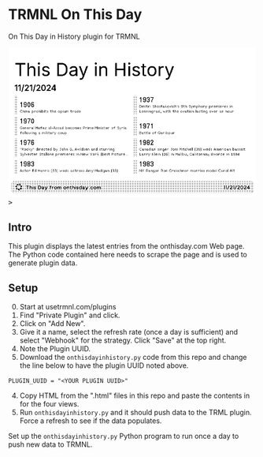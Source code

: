 # TRMNL On This Day

On This Day in History plugin for TRMNL

<kbd>![on-this-day-plugin](https://github.com/frethop/TRMNL-thisday/blob/main/onthisday.png)></kbd>

## Intro
This plugin displays the latest entries from the onthisday.com Web page.  The Python code contained here needs to scrape the page and is used to generate plugin data.

## Setup
0. Start at usetrmnl.com/plugins
1. Find "Private Plugin" and click.
2. Click on "Add New".
3. Give it a name, select the refresh rate (once a day is sufficient) and select "Webhook" for the strategy. Click "Save" at the top right.
4. Note the Plugin UUID.
5. Download the ``onthisdayinhistory.py`` code from this repo and change the line below to have the plugin UUID noted above.
```
PLUGIN_UUID = "<YOUR PLUGIN UUID>"
```
4. Copy HTML from the ".html" files in this repo and paste the contents in for the four views.
5. Run ``onthisdayinhistory.py`` and it should push data to the TRML plugin.  Force a refresh to see if the data populates.

Set up the ``onthisdayinhistory.py`` Python program to run once a day to push new data to TRMNL.
